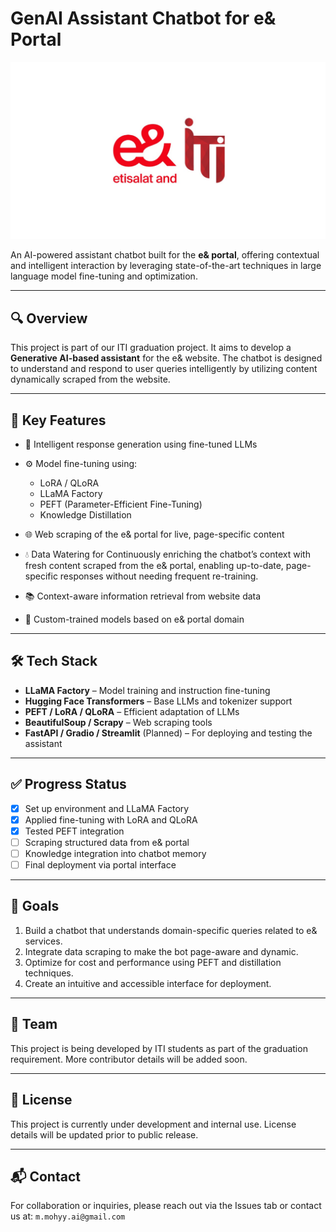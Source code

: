 
# GenAI Assistant Chatbot for e& Portal


![e&-ITI Collaboration](images/e&-ITI.jpg)


An AI-powered assistant chatbot built for the **e& portal**, offering contextual and intelligent interaction by leveraging state-of-the-art techniques in large language model fine-tuning and optimization.

---

## 🔍 Overview

This project is part of our ITI graduation project. It aims to develop a **Generative AI-based assistant** for the e& website. The chatbot is designed to understand and respond to user queries intelligently by utilizing content dynamically scraped from the website.

---

## 🚀 Key Features

- 💬 Intelligent response generation using fine-tuned LLMs
- ⚙️ Model fine-tuning using:
  - LoRA / QLoRA
  - LLaMA Factory
  - PEFT (Parameter-Efficient Fine-Tuning)
  - Knowledge Distillation
- 🌐 Web scraping of the e& portal for live, page-specific content
- 💧 Data Watering for Continuously enriching the chatbot’s context with fresh content scraped from the e& portal, enabling up-to-date, page-specific responses without needing frequent re-training.

- 📚 Context-aware information retrieval from website data
- 🧠 Custom-trained models based on e& portal domain

---

## 🛠️ Tech Stack

- **LLaMA Factory** – Model training and instruction fine-tuning
- **Hugging Face Transformers** – Base LLMs and tokenizer support
- **PEFT / LoRA / QLoRA** – Efficient adaptation of LLMs
- **BeautifulSoup / Scrapy** – Web scraping tools
- **FastAPI / Gradio / Streamlit** (Planned) – For deploying and testing the assistant

---

## ✅ Progress Status

- [x] Set up environment and LLaMA Factory
- [x] Applied fine-tuning with LoRA and QLoRA
- [x] Tested PEFT integration
- [ ] Scraping structured data from e& portal
- [ ] Knowledge integration into chatbot memory
- [ ] Final deployment via portal interface

---

## 📌 Goals

1. Build a chatbot that understands domain-specific queries related to e& services.
2. Integrate data scraping to make the bot page-aware and dynamic.
3. Optimize for cost and performance using PEFT and distillation techniques.
4. Create an intuitive and accessible interface for deployment.

---

## 👥 Team

This project is being developed by ITI students as part of the graduation requirement. More contributor details will be added soon.

---

## 📄 License

This project is currently under development and internal use. License details will be updated prior to public release.

---

## 📬 Contact

For collaboration or inquiries, please reach out via the Issues tab or contact us at: `m.mohyy.ai@gmail.com`
